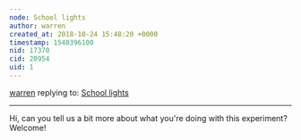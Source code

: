 ```yaml
---
node: School lights
author: warren
created_at: 2018-10-24 15:48:20 +0000
timestamp: 1540396100
nid: 17370
cid: 20954
uid: 1
---
```




[warren](../profile/warren) replying to: [School lights](../notes/kjdemaree/10-24-2018/school-lights)

----
Hi, can you tell us a bit more about what you're doing with this experiment? Welcome!